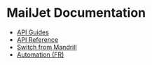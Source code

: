 # MailJet Documentation

* [API Guides](https://dev.mailjet.com/guides/)
* [API Reference](https://dev.mailjet.com/email-api/v3/)
* [Switch from Mandrill](https://dev.mailjet.com/mandrill/)
* [Automation (FR)](http://devblog.lexik.fr/tips/automatisation-de-relance-email-ne-developpez-pas-3082)
